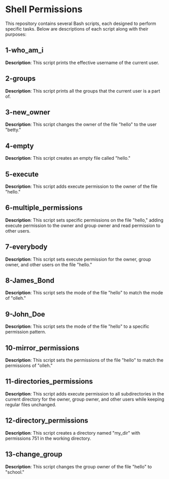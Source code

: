 # Shell Permissions

This repository contains several Bash scripts, each designed to perform specific tasks. Below are descriptions of each script along with their purposes:

## 1-who_am_i

**Description**: This script prints the effective username of the current user.

## 2-groups

**Description**: This script prints all the groups that the current user is a part of.

## 3-new_owner

**Description**: This script changes the owner of the file "hello" to the user "betty."

## 4-empty

**Description**: This script creates an empty file called "hello."

## 5-execute

**Description**: This script adds execute permission to the owner of the file "hello."

## 6-multiple_permissions

**Description**: This script sets specific permissions on the file "hello," adding execute permission to the owner and group owner and read permission to other users.

## 7-everybody

**Description**: This script sets execute permission for the owner, group owner, and other users on the file "hello."

## 8-James_Bond

**Description**: This script sets the mode of the file "hello" to match the mode of "olleh."

## 9-John_Doe

**Description**: This script sets the mode of the file "hello" to a specific permission pattern.

## 10-mirror_permissions

**Description**: This script sets the permissions of the file "hello" to match the permissions of "olleh."

## 11-directories_permissions

**Description**: This script adds execute permission to all subdirectories in the current directory for the owner, group owner, and other users while keeping regular files unchanged.

## 12-directory_permissions

**Description**: This script creates a directory named "my_dir" with permissions 751 in the working directory.

## 13-change_group

**Description**: This script changes the group owner of the file "hello" to "school."



